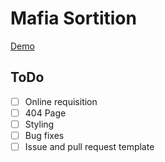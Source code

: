 # Mafia Sortition

[Demo](https://react-firebase-app-876e3.firebaseapp.com/)

## ToDo

 - [ ] Online requisition
 - [ ] 404 Page
 - [ ] Styling
 - [ ] Bug fixes
 - [ ] Issue and pull request template
